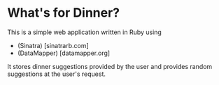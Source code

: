 What's for Dinner?
==================

This is a simple web application written in Ruby using

* (Sinatra) [sinatrarb.com]
* (DataMapper) [datamapper.org]

It stores dinner suggestions provided by the user and provides random suggestions at the user's request.

